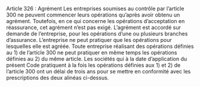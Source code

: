 Article 326 : Agrément
Les entreprises soumises au contrôle par l’article 300 ne peuvent commencer leurs opérations qu’après avoir obtenu un agrément. Toutefois, en ce qui concerne les opérations d’acceptation en réassurance, cet agrément n’est pas exigé.
L’agrément est accordé sur demande de l’entreprise, pour les opérations d’une ou plusieurs branches d’assurance. L’entreprise ne peut pratiquer que les opérations pour lesquelles elle est agréée.
Toute entreprise réalisant des opérations définies au 1) de l’article 300 ne peut pratiquer en même temps les opérations définies au 2) du même article.
Les sociétés qui à la date d’application du présent Code pratiquent à la fois les opérations définies aux 1) et 2) de l’article 300 ont un délai de trois ans pour se mettre en conformité avec les prescriptions des deux alinéas ci-dessus.